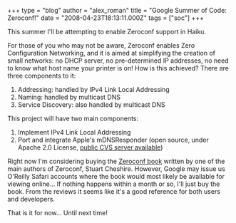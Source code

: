 +++
type = "blog"
author = "alex_roman"
title = "Google Summer of Code: Zeroconf!"
date = "2008-04-23T18:13:11.000Z"
tags = ["soc"]
+++

This summer I'll be attempting to enable Zeroconf support in Haiku.

For those of you who may not be aware, Zeroconf enables Zero Configuration Networking, and it is aimed at simplifying the creation of small networks: no DHCP server, no pre-determined IP addresses, no need to know what host name your printer is on! How is this achieved? There are three components to it:
<ol>
<li>Addressing: handled by IPv4 Link Local Addressing</li>
<li>Naming: handled by multicast DNS</li>
<li>Service Discovery: also handled by multicast DNS</li>
</ol>

This project will have two main components:
<ol>
<li>Implement IPv4 Link Local Addressing</li>
<li>Port and integrate Apple's mDNSResponder (open source, under Apache 2.0 License, <a href="http://bonjour.macosforge.org/">public CVS server available</a>)</li>
</ol>

Right now I'm considering buying the <a href="http://www.amazon.com/Zero-Configuration-Networking-Definitive-Guide/dp/0596101007/ref=pd_bbs_sr_1?ie=UTF8&s=books&qid=1208972664&sr=8-1">Zeroconf book</a> written by one of the main authors of Zeroconf, Stuart Cheshire. However, Google may issue us O'Reilly Safari accounts where the book would most likely be available for viewing online... If nothing happens within a month or so, I'll just buy the book. From the reviews it seems like it's a good reference for both users and developers.

That is it for now... Until next time!